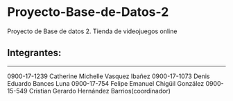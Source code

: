 # Proyecto-Base-de-Datos-2
Proyecto de Base de datos 2. Tienda de videojuegos online
## Integrantes:
---- 
0900-17-1239 Catherine Michelle Vasquez Ibañez
0900-17-1073 Denis Eduardo Bances Luna
0900-17-754 Felipe Emanuel Chigüil González
0900-15-549 Cristian Gerardo Hernández Barrios(coordinador)
